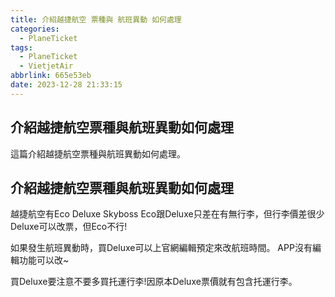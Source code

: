 ```yaml
---
title: 介紹越捷航空 票種與 航班異動 如何處理
categories:
  - PlaneTicket
tags:
  - PlaneTicket
  - VietjetAir
abbrlink: 665e53eb
date: 2023-12-28 21:33:15
---
```

介紹越捷航空票種與航班異動如何處理
-----------------------------------------------------------------------------------------------
<!--more-->
這篇介紹越捷航空票種與航班異動如何處理。

介紹越捷航空票種與航班異動如何處理
-----------------------------------------------------------------------------------------------
越捷航空有Eco Deluxe Skyboss
Eco跟Deluxe只差在有無行李，但行李價差很少
Deluxe可以改票，但Eco不行!

如果發生航班異動時，買Deluxe可以上官網編輯預定來改航班時間。
APP沒有編輯功能可以改~

買Deluxe要注意不要多買托運行李!因原本Deluxe票價就有包含托運行李。
